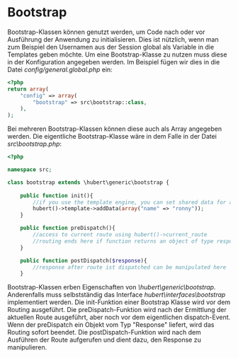 # Bootstrap

Bootstrap-Klassen können genutzt werden, um Code nach oder vor Ausführung der Anwendung zu initialisieren. Dies ist nützlich, wenn man zum Beispiel den Usernamen aus der Session global als Variable in die Templates geben möchte. Um eine Bootstrap-Klasse zu nutzen muss diese in der Konfiguration angegeben werden. Im Beispiel fügen wir dies in die Datei _config/general.global.php_ ein:
```php
<?php
return array( 
    "config" => array(
        "bootstrap" => src\bootstrap::class,
    ),
);
```

Bei mehreren Bootstrap-Klassen können diese auch als Array angegeben werden. Die eigentliche Bootstrap-Klasse wäre in dem Falle in der Datei _src\bootstrap.php_:
```php
<?php

namespace src;

class bootstrap extends \hubert\generic\bootstrap {
    
    public function init(){
        //if you use the template engine, you can set shared data for all templates here
        hubert()->template->addData(array("name" => "ronny"));
    }

    public function preDispatch(){
        //access to current route using hubert()->current_route
        //routing ends here if function returns an object of type response
    }

    public function postDispatch($response){
        //response after route ist dispatched can be manipulated here
    }

```

Bootstrap-Klassen erben Eigenschaften von _\hubert\generic\bootstrap_. Anderenfalls muss selbstständig das Interface _hubert\interfaces\bootstrap_ implementiert werden. Die init-Funktion einer Bootstrap Klasse wird vor dem Routing ausgeführt. Die preDispatch-Funktion wird nach der Ermittlung der aktuellen Route ausgeführt, aber noch vor dem eigentlichen dispatch-Event. Wenn der preDispatch ein Objekt vom Typ "Response" liefert, wird das Routing sofort beendet. Die postDispatch-Funktion wird nach dem Ausführen der Route aufgerufen und dient dazu, den Response zu manipulieren.

